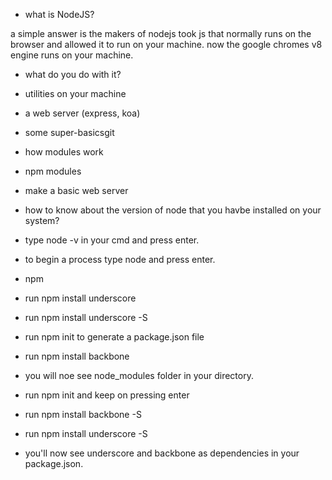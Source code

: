- what is NodeJS?

a simple answer is the makers of nodejs took js that normally runs on the browser and allowed it to run on your machine. now the google chromes v8 engine runs on your machine.

- what do you do with it?
 - utilities on your machine
 - a web server (express, koa)

 - some super-basicsgit 
  - how modules work
  - npm modules
  - make a basic web server

- how to know about the version of node that you havbe installed on your system?
 - type node -v in your cmd and press enter.

- to begin a process type node and press enter.

- npm
 - run npm install underscore
 - run npm install underscore -S
 - run npm init to generate a package.json file
 - run npm install backbone
 - you will noe see node_modules folder in your directory.
  - run npm init and keep on pressing enter
  - run npm install backbone -S
  - run npm install underscore -S
  - you'll now see underscore and backbone as dependencies in your package.json.